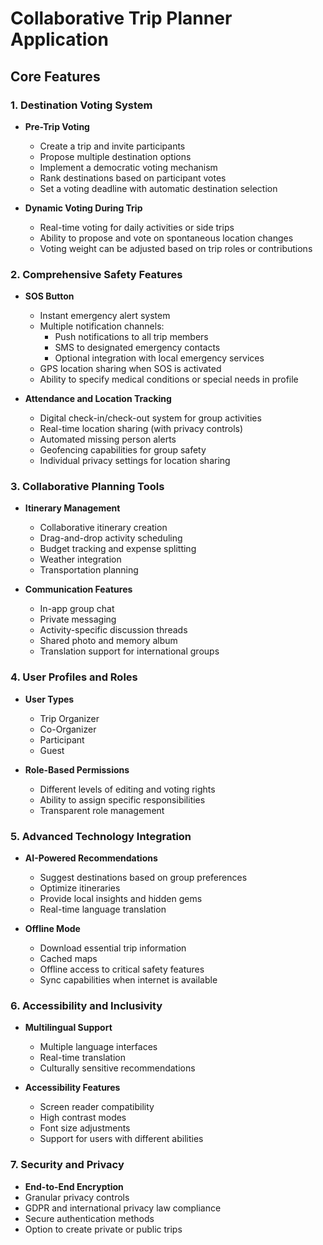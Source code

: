 # Collaborative Trip Planner Application

## Core Features

### 1. Destination Voting System
- **Pre-Trip Voting**
  - Create a trip and invite participants
  - Propose multiple destination options
  - Implement a democratic voting mechanism
  - Rank destinations based on participant votes
  - Set a voting deadline with automatic destination selection

- **Dynamic Voting During Trip**
  - Real-time voting for daily activities or side trips
  - Ability to propose and vote on spontaneous location changes
  - Voting weight can be adjusted based on trip roles or contributions

### 2. Comprehensive Safety Features
- **SOS Button**
  - Instant emergency alert system
  - Multiple notification channels:
    * Push notifications to all trip members
    * SMS to designated emergency contacts
    * Optional integration with local emergency services
  - GPS location sharing when SOS is activated
  - Ability to specify medical conditions or special needs in profile

- **Attendance and Location Tracking**
  - Digital check-in/check-out system for group activities
  - Real-time location sharing (with privacy controls)
  - Automated missing person alerts
  - Geofencing capabilities for group safety
  - Individual privacy settings for location sharing

### 3. Collaborative Planning Tools
- **Itinerary Management**
  - Collaborative itinerary creation
  - Drag-and-drop activity scheduling
  - Budget tracking and expense splitting
  - Weather integration
  - Transportation planning

- **Communication Features**
  - In-app group chat
  - Private messaging
  - Activity-specific discussion threads
  - Shared photo and memory album
  - Translation support for international groups

### 4. User Profiles and Roles
- **User Types**
  - Trip Organizer
  - Co-Organizer
  - Participant
  - Guest

- **Role-Based Permissions**
  - Different levels of editing and voting rights
  - Ability to assign specific responsibilities
  - Transparent role management

### 5. Advanced Technology Integration
- **AI-Powered Recommendations**
  - Suggest destinations based on group preferences
  - Optimize itineraries
  - Provide local insights and hidden gems
  - Real-time language translation

- **Offline Mode**
  - Download essential trip information
  - Cached maps
  - Offline access to critical safety features
  - Sync capabilities when internet is available

### 6. Accessibility and Inclusivity
- **Multilingual Support**
  - Multiple language interfaces
  - Real-time translation
  - Culturally sensitive recommendations

- **Accessibility Features**
  - Screen reader compatibility
  - High contrast modes
  - Font size adjustments
  - Support for users with different abilities

### 7. Security and Privacy
- **End-to-End Encryption**
- Granular privacy controls
- GDPR and international privacy law compliance
- Secure authentication methods
- Option to create private or public trips
